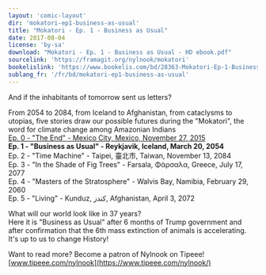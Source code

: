 ```yaml
---
layout: 'comic-layout'
dir: 'mokatori-ep1-business-as-usual'
title: "Mokatori - Ep. 1 - Business as Usual"
date: 2017-08-04
license: 'by-sa'
download: "Mokatori - Ep. 1 - Business as Usual - HD ebook.pdf"
sourcelink: 'https://framagit.org/nylnook/mokatori'
bookelislink: 'https://www.bookelis.com/bd/28363-Mokatori-Ep-1-Business-as-Usual-English-.html'
sublang_fr: '/fr/bd/mokatori-ep1-business-as-usual'
---
```


And if the inhabitants of tomorrow sent us letters?

From 2054 to 2084, from Iceland to Afghanistan, from cataclysms to utopias, five stories draw our possible futures during the "Mokatori", the word for climate change among Amazonian Indians  
[Ep. 0 - "The End" - Mexico City, Mexico, November 27, 2015](/en/comics/mokatori-ep0-the-end)   
**Ep. 1 - "Business as Usual" - Reykjavik, Iceland, March 20, 2054**   
Ep. 2 - "Time Machine" - Taipei, 臺北市, Taiwan, November 13, 2084  
Ep. 3 - "In the Shade of Fig Trees" - Farsala, Φάρσαλα, Greece, July 17, 2077   
Ep. 4 - "Masters of the Stratosphere" - Walvis Bay, Namibia, February 29, 2060  
Ep. 5 - "Living" - Kunduz, کندز, Afghanistan, April 3, 2072   

What will our world look like in 37 years?   
Here it is "Business as Usual" after 6 months of Trump government and after confirmation that the 6th mass extinction of animals is accelerating.    
It's up to us to change History!

Want to read more?
Become a patron of Nylnook on Tipeee!
[www.tipeee.com/nylnook](https://www.tipeee.com/nylnook/)
